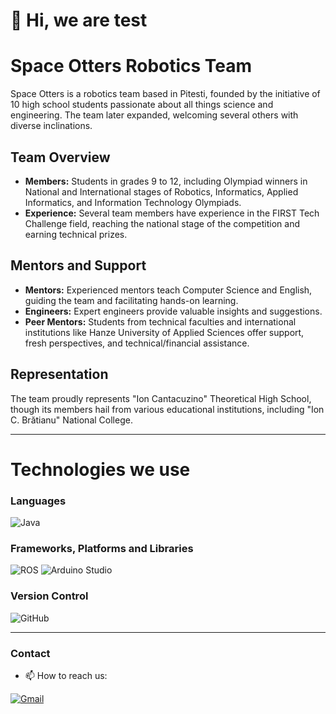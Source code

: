 # 👋 Hi, we are test


# Space Otters Robotics Team

Space Otters is a robotics team based in Pitesti, founded by the initiative of 10 high school students passionate about all things science and engineering. The team later expanded, welcoming several others with diverse inclinations.

## Team Overview

- **Members:** Students in grades 9 to 12, including Olympiad winners in National and International stages of Robotics, Informatics, Applied Informatics, and Information Technology Olympiads.
- **Experience:** Several team members have experience in the FIRST Tech Challenge field, reaching the national stage of the competition and earning technical prizes.

## Mentors and Support

- **Mentors:** Experienced mentors teach Computer Science and English, guiding the team and facilitating hands-on learning.
- **Engineers:** Expert engineers provide valuable insights and suggestions.
- **Peer Mentors:** Students from technical faculties and international institutions like Hanze University of Applied Sciences offer support, fresh perspectives, and technical/financial assistance.

## Representation

The team proudly represents "Ion Cantacuzino" Theoretical High School, though its members hail from various educational institutions, including "Ion C. Brătianu" National College.

---


# Technologies we use
### Languages
![Java](https://img.shields.io/badge/Java-ED8B00?style=for-the-badge&logo=openjdk&logoColor=white)
### Frameworks, Platforms and Libraries
![ROS](https://img.shields.io/badge/ROS-blue.svg?style=for-the-badge&logo=ros&logoColor=white)
![Arduino Studio](https://img.shields.io/badge/Arduino%20Studio-00878F?style=for-the-badge&logo=arduino&logoColor=white)
### Version Control
![GitHub](https://img.shields.io/badge/GitHub-181717?style=for-the-badge&logo=github&logoColor=white)
<!--- ### Other
![Docker](https://img.shields.io/badge/docker-%230db7ed.svg?style=for-the-badge&logo=docker&logoColor=white)
![Kubernetes](https://img.shields.io/badge/kubernetes-%23326ce5.svg?style=for-the-badge&logo=kubernetes&logoColor=white)
![Wireshark](https://img.shields.io/badge/Wireshark-1679A7?style=for-the-badge&logo=wireshark&logoColor=white)
![MeisterTask](https://img.shields.io/badge/meistertask-%230A0FFF.svg?style=for-the-badge&logo=trello&logoColor=white)
![RedisInsight](https://img.shields.io/badge/RedisInsight-%23DD0031.svg?style=for-the-badge&logo=redis&logoColor=white)
![Vs Code](https://img.shields.io/badge/Vs%20Code-0078d7.svg?style=for-the-badge&logo=visual-studio-code&logoColor=white")
![Git](https://img.shields.io/badge/git-gray.svg?style=for-the-badge&logo=git&logoColor=white")
--->
--- 

### Contact
- 📫 How to reach us:
<p>
	<a href="mailto:spaceottersftc@gmail.com"><img img src="https://img.shields.io/badge/gmail-%23EA4335.svg?style=for-the-badge&logo=gmail&logoColor=white" alt="Gmail"/></a>

<!---
SpaceOttersFtc/SpaceOttersFtc is a ✨ special ✨ repository because its `README.md` (this file) appears on your GitHub profile.
You can click the Preview link to take a look at your changes.
--->
